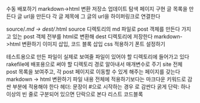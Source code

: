수동 배포하기
 markdown->html 변환
 저장소 업데이트
탐색 페이지 구현
 글 목록을 만든다
 글 url을 만든다
 각 글 제목에 그 글의 url을 하이퍼링크로 연결한다

source/*.md -> dest/*.html
 source 디렉토리의 md 파일로 post 객체를 만든다
 가지고 있는 post 객체 전부를 html로 변환해 dest 디렉토리에 저장한다
markdown->html 변환하기
 이미지 삽입, 코드 블록 삽입
css 적용하기
 폰트 설정하기


테스트용으로 만든 파일이 실제로 보여줄 파일이 있어야 할 디렉토리에 들어가고 있다
 rakefile에 배포용으로 써야 할 디렉토리 경로 알아내서 매개변수로 주기
site
 전체 post 목록을 보여주고, 각 post 페이지로 이동할 수 있게 해주는 페이지를 갖는다
markdown -> html 변환하기
 파일 내용 전체에 적용하기보다는 마크다운 키워드로 감싼 부분에 적용해야 한다
 헤더: 문장이 #으로 시작하는 경우 <hx></hx>로 감싼다
 굵게
 단락: 하나 이상의 빈 줄로 구분되어 있으면 단락으로 본다
 리스트
 코드블록